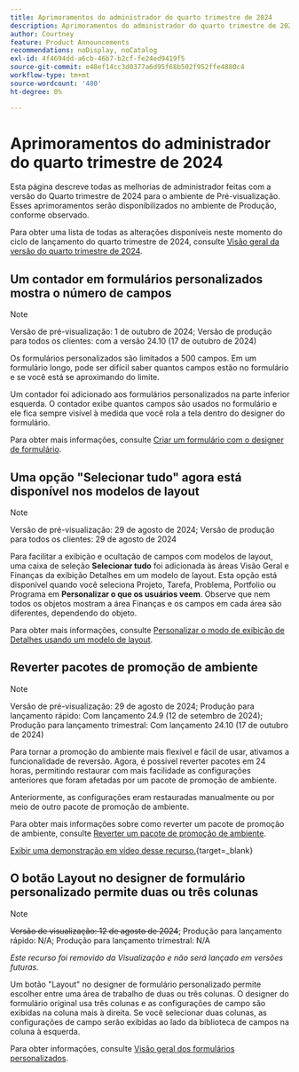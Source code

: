 ```yaml
---
title: Aprimoramentos do administrador do quarto trimestre de 2024
description: Aprimoramentos do administrador do quarto trimestre de 2024
author: Courtney
feature: Product Announcements
recommendations: noDisplay, noCatalog
exl-id: 4f4694dd-a6cb-46b7-b2cf-fe24ed9419f5
source-git-commit: e48ef14cc3d0377a6d95f68b502f952ffe4880c4
workflow-type: tm+mt
source-wordcount: '480'
ht-degree: 0%

---
```


# Aprimoramentos do administrador do quarto trimestre de 2024

Esta página descreve todas as melhorias de administrador feitas com a versão do Quarto trimestre de 2024 para o ambiente de Pré-visualização. Esses aprimoramentos serão disponibilizados no ambiente de Produção, conforme observado.

Para obter uma lista de todas as alterações disponíveis neste momento do ciclo de lançamento do quarto trimestre de 2024, consulte [Visão geral da versão do quarto trimestre de 2024](/help/quicksilver/product-announcements/product-releases/24-q4-release-activity/24-q4-release-overview.md).

## Um contador em formulários personalizados mostra o número de campos

>[!NOTE]
>
>Versão de pré-visualização: 1 de outubro de 2024; Versão de produção para todos os clientes: com a versão 24.10 (17 de outubro de 2024)

Os formulários personalizados são limitados a 500 campos. Em um formulário longo, pode ser difícil saber quantos campos estão no formulário e se você está se aproximando do limite.

Um contador foi adicionado aos formulários personalizados na parte inferior esquerda. O contador exibe quantos campos são usados no formulário e ele fica sempre visível à medida que você rola a tela dentro do designer do formulário.

Para obter mais informações, consulte [Criar um formulário com o designer de formulário](/help/quicksilver/administration-and-setup/customize-workfront/create-manage-custom-forms/form-designer/design-a-form/design-a-form.md).

## Uma opção &quot;Selecionar tudo&quot; agora está disponível nos modelos de layout

>[!NOTE]
>
>Versão de pré-visualização: 29 de agosto de 2024; Versão de produção para todos os clientes: 29 de agosto de 2024

Para facilitar a exibição e ocultação de campos com modelos de layout, uma caixa de seleção **Selecionar tudo** foi adicionada às áreas Visão Geral e Finanças da exibição Detalhes em um modelo de layout. Esta opção está disponível quando você seleciona Projeto, Tarefa, Problema, Portfolio ou Programa em **Personalizar o que os usuários veem**. Observe que nem todos os objetos mostram a área Finanças e os campos em cada área são diferentes, dependendo do objeto.

Para obter mais informações, consulte [Personalizar o modo de exibição de Detalhes usando um modelo de layout](/help/quicksilver/administration-and-setup/customize-workfront/use-layout-templates/customize-details-view-layout-template.md).

## Reverter pacotes de promoção de ambiente

>[!NOTE]
>
>Versão de pré-visualização: 29 de agosto de 2024; Produção para lançamento rápido: Com lançamento 24.9 (12 de setembro de 2024); Produção para lançamento trimestral: Com lançamento 24.10 (17 de outubro de 2024)

Para tornar a promoção do ambiente mais flexível e fácil de usar, ativamos a funcionalidade de reversão. Agora, é possível reverter pacotes em 24 horas, permitindo restaurar com mais facilidade as configurações anteriores que foram afetadas por um pacote de promoção de ambiente.

Anteriormente, as configurações eram restauradas manualmente ou por meio de outro pacote de promoção de ambiente.

Para obter mais informações sobre como reverter um pacote de promoção de ambiente, consulte [Reverter um pacote de promoção de ambiente](/help/quicksilver/administration-and-setup/set-up-workfront/workfront-testing-environments/environment-promotion-rollback.md).

[Exibir uma demonstração em vídeo desse recurso.](https://video.tv.adobe.com/v/3434025/){target=_blank}

## O botão Layout no designer de formulário personalizado permite duas ou três colunas

>[!NOTE]
>
>~~Versão de visualização: 12 de agosto de 2024~~; Produção para lançamento rápido: N/A; Produção para lançamento trimestral: N/A
>
>_Este recurso foi removido da Visualização e não será lançado em versões futuras._

Um botão &quot;Layout&quot; no designer de formulário personalizado permite escolher entre uma área de trabalho de duas ou três colunas. O designer do formulário original usa três colunas e as configurações de campo são exibidas na coluna mais à direita. Se você selecionar duas colunas, as configurações de campo serão exibidas ao lado da biblioteca de campos na coluna à esquerda.

Para obter informações, consulte [Visão geral dos formulários personalizados](/help/quicksilver/administration-and-setup/customize-workfront/create-manage-custom-forms/custom-forms-overview.md).
